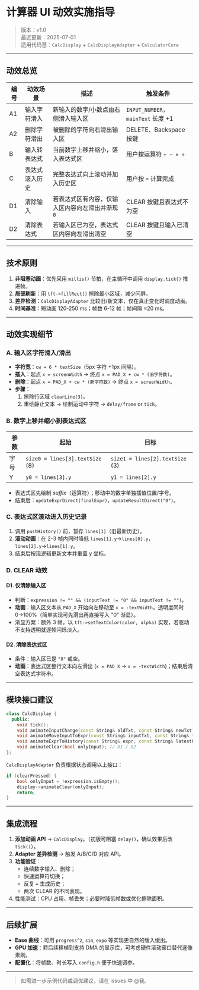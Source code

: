 # 计算器 UI 动效实施指导

> 版本：v1.0  
> 最近更新：2025-07-01  
> 适用代码基：`CalcDisplay` + `CalcDisplayAdapter` + `CalculatorCore`

---

## 动效总览

| 编号 | 动效场景 | 描述 | 触发条件 |
| ---- | -------- | ---- | -------- |
| A1   | 输入字符滑入 | 新输入的数字/小数点由右侧滑入输入区 | `INPUT_NUMBER`，`mainText` 长度 +1 |
| A2   | 删除字符滑出 | 被删除的字符向右滑出输入区 | DELETE、Backspace 按键 |
| B    | 输入转表达式 | 当前数字上移并缩小，落入表达式区 | 用户按运算符 `+ − × ÷` |
| C    | 表达式滚入历史 | 完整表达式向上滚动并加入历史区 | 用户按 `=` 计算完成 |
| D1   | 清除输入 | 若表达式区有内容，仅输入区内容向左滑出并渐现 `0` | CLEAR 按键且表达式不为空 |
| D2   | 清除表达式 | 若输入区已为空，表达式区内容向左滑出清空 | CLEAR 按键且输入已清空 |

---

## 技术原则

1. **非阻塞动画**：优先采用 `millis()` 节拍，在主循环中调用 `display.tick()` 推进帧。
2. **局部刷新**：用 `tft->fillRect()` 擦除最小区域，减少闪屏。
3. **差异检测**：`CalcDisplayAdapter` 比较旧/新文本，仅在真正变化时调度动画。
4. **时间基准**：短动画 120-250 ms；帧数 6-12 帧；帧间隔 ≈20 ms。

---

## 动效实现细节

### A. 输入区字符滑入/滑出

- **字符宽**：`cw = 6 * textSize`（5px 字符 +1px 间隔）。
- **插入**：起点 `x = screenWidth` → 终点 `x = PAD_X + cw * (旧字符数)`。
- **删除**：起点 `x = PAD_X + cw * (新字符数)` → 终点 `x = screenWidth`。
- **步骤**：
  1. 擦除行区域 `clearLine(3)`。
  2. 重绘静止文本 → 绘制运动中字符 → `delay/frame` or `tick`。

### B. 数字上移并缩小到表达式区

| 参数 | 起始 | 目标 |
| ---- | ---- | ---- |
| 字号 | `size0 = lines[3].textSize` (8) | `size1 = lines[2].textSize` (3) |
| Y    | `y0 = lines[3].y` | `y1 = lines[2].y` |

- 表达式区先绘制 _suffix_（运算符）；移动中的数字单独插值位置/字号。
- 结束后：`updateExprDirect(finalExpr)`，`updateResultDirect("0")`。

### C. 表达式区滚动进入历史记录

1. 调用 `pushHistory()` 前，暂存 `lines[1]`（旧最新历史）。
2. **滚动动画**：在 2-3 帧内同时降低 `lines[1].y`→`lines[0].y`，`lines[2].y`→`lines[1].y`。
3. 结束后按现逻辑更新文本并重置 y 坐标。

### D. CLEAR 动效

#### D1. 仅清除输入区

- 判断：`expression != "" && (inputText != "0" && inputText != "")`。
- **动画**：输入区文本从 `PAD_X` 开始向左移动至 `x = -textWidth`，透明度同时 0→100%（简单实现可先滑出再直接写入 "0" 渐显）。
- 渐显方案：额外 3 帧，以 `tft->setTextColor(color, alpha)` 实现，若驱动不支持透明就逐帧闪烁淡入。

#### D2. 清除表达式区

- 条件：输入区已是 `"0"` 或空。
- **动画**：表达式区整行文本向左滑出 (`x = PAD_X` → `x = -textWidth`)；结束后清空表达式字符串。

---

## 模块接口建议

```cpp
class CalcDisplay {
  public:
    void tick();
    void animateInputChange(const String& oldTxt, const String& newTxt);   // A1/A2
    void animateMoveInputToExpr(const String& inputTxt, const String& finalExpr); // B
    void animateExprToHistory(const String& expr, const String& latestHist, const String& olderHist); // C
    void animateClear(bool onlyInput); // D1 / D2
};
```

`CalcDisplayAdapter` 负责根据状态调用以上接口：

```cpp
if (clearPressed) {
    bool onlyInput = !expression.isEmpty();
    display->animateClear(onlyInput);
    return;
}
```

---

## 集成流程

1. **添加动画 API** → `CalcDisplay`。（初版可阻塞 `delay()`，确认效果后改 `tick()`）。
2. **Adapter 差异检测** → 触发 A/B/C/D 对应 API。
3. **功能验证**：
   - 连续数字输入、删除；
   - 快速运算符切换；
   - 反复 `=` 生成历史；
   - 两次 CLEAR 的不同表现。
4. 性能测试：CPU 占用、帧丢失；必要时降低帧数或优化擦除面积。

---

## 后续扩展

- **Ease 曲线**：可用 `progress^2`, `sin`, `expo` 等实现更自然的缓入缓出。
- **GPU 加速**：若后续移植到支持 DMA 的显示库，可考虑硬件滚动窗口替代逐像素刷。
- **配置化**：将帧数、时长写入 `config.h` 便于快速调参。

---

> 如需进一步示例代码或调优建议，请在 issues 中 @我。 